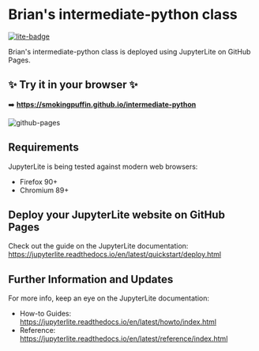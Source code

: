 # Brian's intermediate-python class 

[![lite-badge](https://jupyterlite.rtfd.io/en/latest/_static/badge.svg)](https://jupyterlite.github.io/demo)

Brian's intermediate-python class is deployed using JupyterLite on GitHub Pages.

## ✨ Try it in your browser ✨

➡️ **https://smokingpuffin.github.io/intermediate-python**

![github-pages](https://user-images.githubusercontent.com/591645/120649478-18258400-c47d-11eb-80e5-185e52ff2702.gif)

## Requirements

JupyterLite is being tested against modern web browsers:

- Firefox 90+
- Chromium 89+

## Deploy your JupyterLite website on GitHub Pages

Check out the guide on the JupyterLite documentation: https://jupyterlite.readthedocs.io/en/latest/quickstart/deploy.html

## Further Information and Updates

For more info, keep an eye on the JupyterLite documentation:

- How-to Guides: https://jupyterlite.readthedocs.io/en/latest/howto/index.html
- Reference: https://jupyterlite.readthedocs.io/en/latest/reference/index.html
